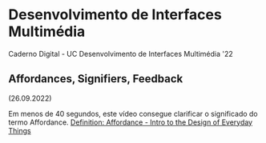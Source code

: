 # Desenvolvimento de Interfaces Multimédia
Caderno Digital - UC Desenvolvimento de Interfaces Multimédia '22 

## Affordances, Signifiers, Feedback 
(26.09.2022)
  
  Em menos de 40 segundos, este vídeo consegue clarificar o significado do termo Affordance.
  [Definition: Affordance - Intro to the Design of Everyday Things](https://www.youtube.com/watch?v=a6F0EYCUjcE)
  
   
